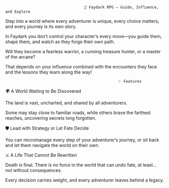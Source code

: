                                        🌿 Faydark RPG – Guide, Influence, and Explore

Step into a world where every adventurer is unique, every choice matters, and every journey is its own story.

In Faydark you don’t control your character’s every move—you guide them, shape them, and watch as they forge their own path.

Will they become a fearless warrior, a cunning treasure hunter, or a master of the arcane?

That depends on your influence combined with the encounters they face and the lessons they learn along the way!

                                                      ✨ Features


🌍 A World Waiting to Be Discovered

The land is vast, uncharted, and shared by all adventurers.

Some may stay close to familiar roads, while others brave the farthest reaches, uncovering secrets long forgotten.



🛡️ Lead with Strategy or Let Fate Decide

You can micromanage every step of your adventurer’s journey, or sit back and let them navigate the world on their own.



⚔️ A Life That Cannot Be Rewritten

Death is final. There is no force in the world that can undo fate, at least… not without consequences.

Every decision carries weight, and every adventurer leaves behind a legacy.

